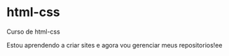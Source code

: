 # html-css
 Curso de html-css

Estou aprendendo a criar sites e agora vou gerenciar meus repositorios!ee